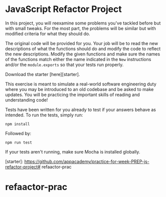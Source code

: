 # JavaScript Refactor Project

In this project, you will reexamine some problems you've tackled before but
with small tweaks. For the most part, the problems will be similar but with
modified criteria for what they should do.

The original code will be provided for you. Your job will be to read the new
descriptions of what the functions should do and modify the code to reflect
the new descriptions. Modify the given functions and make sure the names of the
functions match either the name indicated in the `New` instructions and/or the
`module.exports` so that your tests run properly.

Download the starter [here][starter].

This exercise is meant to simulate a real-world software engineering duty where
you may be introduced to an old codebase and be asked to make updates. You
will be practicing the important skills of reading and understanding code!

Tests have been written for you already to test if your answers behave as
intended. To run the tests, simply run:

```shell
npm install
```

Followed by:

```shell
npm run test
```

If your tests aren't running, make sure Mocha is installed globally.

[starter]: https://github.com/appacademy/practice-for-week-PREP-js-refactor-project# refaactor-prac
# refaactor-prac
